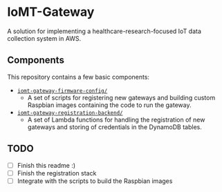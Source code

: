# IoMT-Gateway

A solution for implementing a healthcare-research-focused IoT data collection system in AWS.

## Components

This repository contains a few basic components:

* [`iomt-gateway-firmware-config/`](iomt-gateway-firmware-config/)
  * A set of scripts for registering new gateways and building custom Raspbian images containing the code to run the gateway.
* [`iomt-gateway-registration-backend/`](iomt-gateway-registration-backend/)
  * A set of Lambda functions for handling the registration of new gateways and storing of credentials in the DynamoDB tables.

## TODO

* [ ] Finish this readme :)
* [ ] Finish the registration stack
* [ ] Integrate with the scripts to build the Raspbian images